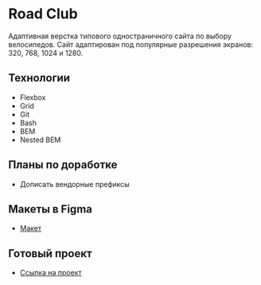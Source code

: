 # Road Club

Адаптивная верстка типового одностраничного сайта по выбору велосипедов. Сайт адаптирован под популярные разрешения экранов:  320, 768, 1024 и 1280.

## Технологии

* Flexbox
* Grid
* Git
* Bash
* BEM
* Nested BEM

## Планы по доработке

* Дописать вендорные префиксы

## Макеты в Figma

* [Макет](https://www.figma.com/file/HbCAXibPl3cVKSIgANLoNc/Sprint-3-competitions-bikes.fig.?node-id=0%3A1&t=FJwCGXiqaFxCBm0L-0)

## Готовый проект
* [Ссылка на проект](https://artandreeva.github.io/RoadClub/)
